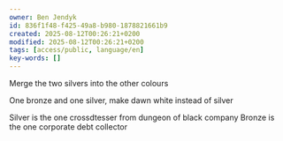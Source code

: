```yaml
---
owner: Ben Jendyk
id: 836f1f48-f425-49a8-b980-1878821661b9
created: 2025-08-12T00:26:21+0200
modified: 2025-08-12T00:26:21+0200
tags: [access/public, language/en]
key-words: []
---
```


Merge the two silvers into the other colours 

One bronze and one silver, make dawn white instead of silver

Silver is the one crossdtesser from dungeon of black company
Bronze is the one corporate debt collector